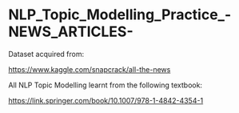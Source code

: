 # NLP_Topic_Modelling_Practice_-NEWS_ARTICLES-

Dataset acquired from:

https://www.kaggle.com/snapcrack/all-the-news

All NLP Topic Modelling learnt from the following textbook:

https://link.springer.com/book/10.1007/978-1-4842-4354-1
